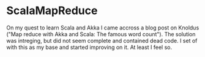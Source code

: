 ScalaMapReduce
==============

On my quest to learn Scala and Akka I came accross a blog post on Knoldus ("Map reduce with Akka and Scala: The famous word count"). The solution was intreging, but did not seem complete and contained dead code. I set of with this as my base and started improving on it. At least I feel so.
